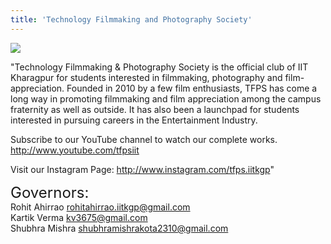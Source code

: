 ```yaml
---
title: 'Technology Filmmaking and Photography Society'
---
```


![](https://drive.google.com/uc?id=19AC9dfvjGu4ymKlbTBlDttKtbLT2BGiy)

"Technology Filmmaking & Photography Society is the official club of IIT Kharagpur for students interested in filmmaking, photography and film-appreciation.
Founded in 2010 by a few film enthusiasts, TFPS has come a long way in promoting filmmaking and film appreciation among the campus fraternity as well as outside. It has also been a launchpad for students interested in pursuing careers in the Entertainment Industry.

Subscribe to our YouTube channel to watch our complete works. http://www.youtube.com/tfpsiit

Visit our Instagram Page:
http://www.instagram.com/tfps.iitkgp"

<span style="font-size: 24px;">Governors:</span> <br />
Rohit Ahirrao
rohitahirrao.iitkgp@gmail.com <br/>
Kartik Verma
kv3675@gmail.com <br/>
Shubhra Mishra
shubhramishrakota2310@gmail.com